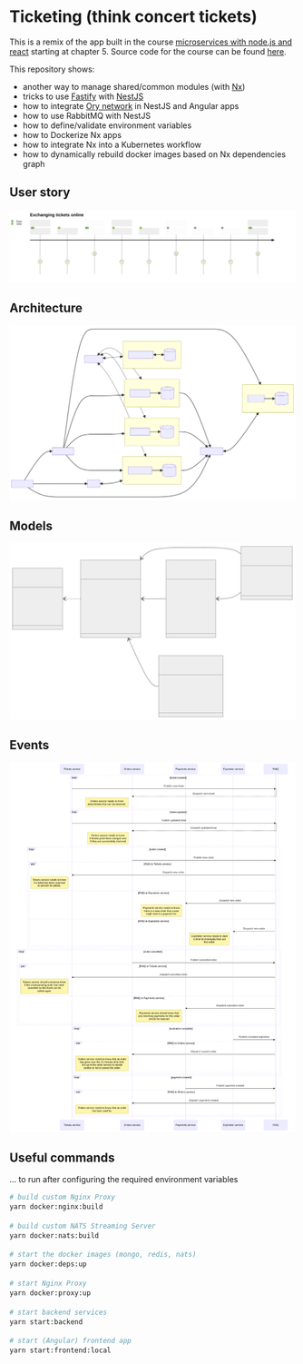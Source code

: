 # Ticketing (think concert tickets)

This is a remix of the app built in the course [microservices with node.js and react](https://www.udemy.com/course/microservices-with-node-js-and-react/) starting at chapter 5.
Source code for the course can be found [here](https://github.com/StephenGrider/ticketing).

This repository shows:

- another way to manage shared/common modules (with [Nx](https://nx.dev))
- tricks to use [Fastify](https://fastify.dev) with [NestJS](https://nestjs.com)
- how to integrate [Ory network](https://ory.sh) in NestJS and Angular apps
- how to use RabbitMQ with NestJS
- how to define/validate environment variables
- how to Dockerize Nx apps
- how to integrate Nx into a Kubernetes workflow
- how to dynamically rebuild docker images based on Nx dependencies graph

## User story

![user journey](./docs/journey.svg)

## Architecture

![architecture](./docs/architecture.svg)

## Models

![models definitions](./docs/models.svg)

## Events

![events](./docs/events.svg)

## Useful commands

... to run after configuring the required environment variables

```bash
# build custom Nginx Proxy
yarn docker:nginx:build

# build custom NATS Streaming Server
yarn docker:nats:build

# start the docker images (mongo, redis, nats)
yarn docker:deps:up

# start Nginx Proxy
yarn docker:proxy:up

# start backend services
yarn start:backend

# start (Angular) frontend app
yarn start:frontend:local

```
